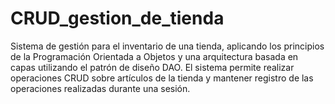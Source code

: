 # CRUD_gestion_de_tienda
Sistema de gestión para el inventario de una tienda, aplicando los principios de la Programación Orientada a Objetos y una arquitectura basada en capas utilizando el patrón de diseño DAO. 
El sistema permite realizar operaciones CRUD sobre artículos de la tienda y mantener registro de las operaciones realizadas durante una sesión.
